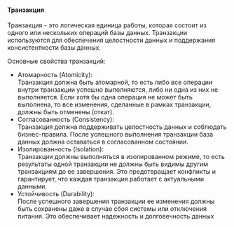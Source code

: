 #### Транзакция
Транзакция - это логическая единица работы, которая состоит из одного или нескольких операций базы данных. 
Транзакции используются для обеспечения целостности данных и поддержания консистентности базы данных.

Основные свойства транзакций:
- Атомарность (Atomicity):   
Транзакция должна быть атомарной, то есть либо все операции внутри транзакции успешно выполняются, либо ни одна из них не выполняется. Если хотя бы одна операция не может быть выполнена, то все изменения, сделанные в рамках транзакции, должны быть отменены (откат).
- Согласованность (Consistency):   
Транзакция должна поддерживать целостность данных и соблюдать бизнес-правила. После успешного выполнения транзакции база данных должна оставаться в согласованном состоянии.
- Изолированность (Isolation):   
Транзакции должны выполняться в изолированном режиме, то есть результаты одной транзакции не должны быть видимы другим транзакциям до ее завершения. Это предотвращает конфликты и гарантирует, что каждая транзакция работает с актуальными данными.
- Устойчивость (Durability):   
После успешного завершения транзакции ее изменения должны быть сохранены даже в случае сбоя системы или отключения питания. Это обеспечивает надежность и долговечность данных